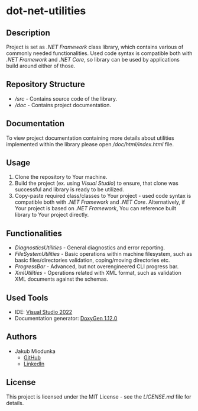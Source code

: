 # dot-net-utilities

## Description

Project is set as *.NET Framework* class library, which contains various of commonly needed functionalities.
Used code syntax is compatible both with *.NET Framework* and *.NET Core*, so library can be used by applications
build around either of those.

## Repository Structure

* */src* - Contains source code of the library.
* */doc* - Contains project documentation.

## Documentation

To view project documentation containing more details about
utilities implemented within the library please open */doc/html/index.html* file.

## Usage

1. Clone the repository to Your machine.
2. Build the project (ex. using *Visual Studio*) to ensure,
that clone was successful and library is ready to be utilized.
3. Copy-paste required class/classes to Your project - used code syntax is compatible both with
*.NET Framework* and *.NET Core*.
Alternatively, if Your project is based on *.NET Framework*, You can reference
built library to Your project directly.

## Functionalities

* *DiagnosticsUtilities* - General diagnostics and error reporting.
* *FileSystemUtilities* - Basic operations within machine filesystem,
such as basic files/directories validation, coping/moving directories etc.
* *ProgressBar* - Advanced, but not overengineered CLI progress bar.
* *XmlUtilities* - Operations related with XML format,
such as validation XML documents against the schemas.

## Used Tools

* IDE: [Visual Studio 2022](https://visualstudio.microsoft.com/vs/)
* Documentation generator: [DoxyGen 1.12.0](https://www.doxygen.nl/)

## Authors

* Jakub Miodunka
  * [GitHub](https://github.com/JakubMiodunka)
  * [LinkedIn](https://www.linkedin.com/in/jakubmiodunka/)

## License

This project is licensed under the MIT License - see the *LICENSE.md* file for details.
